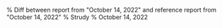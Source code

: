 % Diff between report from "October 14, 2022" and reference report from "October 14, 2022"
% Strudy
% October 14, 2022



